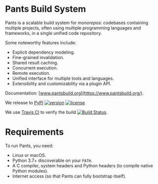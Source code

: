 # Pants Build System

Pants is a scalable build system for _monorepos_: codebases containing 
multiple projects, often using multiple programming languages and frameworks, 
in a single unified code repository.

Some noteworthy features include:

* Explicit dependency modeling.
* Fine-grained invalidation.
* Shared result caching.
* Concurrent execution.
* Remote execution.
* Unified interface for multiple tools and languages.
* Extensibility and customizability via a plugin API.

Documentation: [www.pantsbuild.org](https://www.pantsbuild.org/).

We release to [PyPI](https://pypi.org/pypi)
[![version](https://img.shields.io/pypi/v/pantsbuild.pants.svg)](https://pypi.org/pypi/pantsbuild.pants)
[![license](https://img.shields.io/pypi/l/pantsbuild.pants.svg)](https://pypi.org/pypi/pantsbuild.pants)

We use [Travis CI](https://travis-ci.org) to verify the build
[![Build Status](https://travis-ci.com/pantsbuild/pants.svg?branch=master)](https://travis-ci.com/pantsbuild/pants/branches).

# Requirements

To run Pants, you need:

* Linux or macOS.
* Python 3.7+ discoverable on your `PATH`.
* A C compiler, system headers and Python headers (to compile native Python modules).
* Internet access (so that Pants can fully bootstrap itself).
